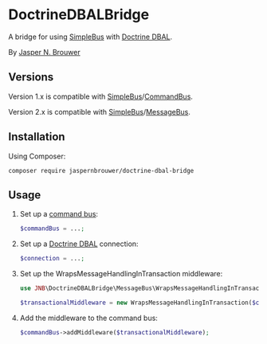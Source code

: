 DoctrineDBALBridge
==================

A bridge for using [SimpleBus][1] with [Doctrine DBAL][4]. 

By [Jasper N. Brouwer](https://github.com/jaspernbrouwer)

## Versions

Version 1.x is compatible with [SimpleBus][1]/[CommandBus][2].

Version 2.x is compatible with [SimpleBus][1]/[MessageBus][3].

## Installation

Using Composer:

    composer require jaspernbrouwer/doctrine-dbal-bridge

## Usage

1. Set up a [command bus][3]:

    ```php
    $commandBus = ...;
    ```

2. Set up a [Doctrine DBAL][4] connection:

    ```php
    $connection = ...;
    ```

3. Set up the WrapsMessageHandlingInTransaction middleware:

    ```php
    use JNB\DoctrineDBALBridge\MessageBus\WrapsMessageHandlingInTransaction;
    
    $transactionalMiddleware = new WrapsMessageHandlingInTransaction($connection);
    ```

3. Add the middleware to the command bus: 

    ```php
    $commandBus->addMiddleware($transactionalMiddleware);
    ```

[1]: https://github.com/SimpleBus
[2]: https://github.com/SimpleBus/CommandBus
[3]: https://github.com/SimpleBus/MessageBus
[4]: http://docs.doctrine-project.org/projects/doctrine-dbal/en/latest/
